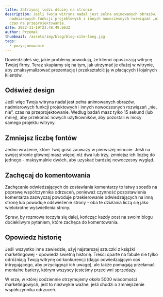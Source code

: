 ```yaml
---
title: Zatrzymaj ludzi dłużej na stronie
description: Jeśli Twoja witryna nadal jest pełna animowanych obrazów,
  nadmiarowych funkcji projektowych i innych nowoczesnych rozwiązań „nie, nie”,
  czas na przeprojektowanie.
date: 2022-11-19T22:48:49.663Z
author: Przemek
thumbnail: /assets/img/blog/blog-site-long.jpg
tags:
  - pozycjonowanie
---
```

Dowiedziałeś się, jakie problemy powodują, że klienci opuszczają witrynę Twojej firmy. Teraz skupiamy się na tym, jak utrzymać je dłużej w witrynie, aby zmaksymalizować prezentację i przekształcić ją w płacących i lojalnych klientów.

## Odśwież design

Jeśli więc Twoja witryna nadal jest pełna animowanych obrazów, nadmiarowych funkcji projektowych i innych nowoczesnych rozwiązań „nie, nie”, czas na przeprojektowanie. Według badań masz tylko 15 sekund (lub mniej), aby przekonać nowych użytkowników, aby pozostali w mocy samego projektu witryny.

## Zmniejsz liczbę fontów

Jedno wrażenie, które Twój gość zauważy w pierwszej minucie. Jeśli na swojej stronie głównej masz więcej niż dwa lub trzy, zmniejsz ich liczbę do jednego - maksymalnie dwóch, aby uzyskać bardziej nowoczesny wygląd.

## Zachęcaj do komentowania

Zachęcanie odwiedzających do zostawiania komentarzy to łatwy sposób na poprawę współczynnika odrzuceń, ponieważ czynność pozostawienia komentarza zazwyczaj powoduje przekierowanie odwiedzających na inną stronę lub powoduje odświeżenie strony - oba te działania liczą się jako wielokrotne wyświetlenia strony. 

Spraw, by rozmowa toczyła się dalej, kończąc każdy post na swoim blogu dociekliwym pytaniem, które zachęca do komentowania.

## Opowiedz historię

Jeśli wszystko inne zawiedzie, użyj najstarszej sztuczki z książki marketingowej - opowiedz świetną historię. Treści oparte na fabule nie tylko odróżniają Twoją witrynę od konkurencji (dając odwiedzającym coś intrygującego, aby przyciągnąć ich uwagę), ale także pomagają przełamać mentalne bariery, którym wszyscy jesteśmy przeciwni sprzedaży. 

W erze, w której codziennie otrzymujemy około 5000 wiadomości marketingowych, jest to niezwykle ważne, jeśli chodzi o zmniejszenie współczynnika odrzuceń.
